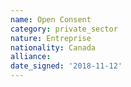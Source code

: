 ```yaml
---
name: Open Consent
category: private_sector
nature: Entreprise
nationality: Canada
alliance: 
date_signed: '2018-11-12'
---
```

    